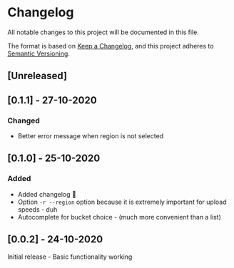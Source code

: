 # Changelog
All notable changes to this project will be documented in this file.

The format is based on [Keep a Changelog](https://keepachangelog.com/en/1.0.0/),
and this project adheres to [Semantic Versioning](https://semver.org/spec/v2.0.0.html).

## [Unreleased]

## [0.1.1] - 27-10-2020

### Changed

- Better error message when region is not selected

## [0.1.0] - 25-10-2020

### Added

- Added changelog 🎉
- Option `-r --region` option because it is extremely important for upload speeds - duh
- Autocomplete for bucket choice - (much more convenient than a list)

## [0.0.2] - 24-10-2020

Initial release - Basic functionality working
